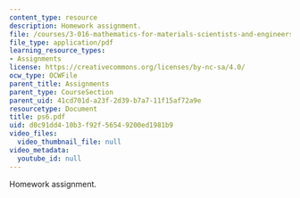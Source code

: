 ```yaml
---
content_type: resource
description: Homework assignment.
file: /courses/3-016-mathematics-for-materials-scientists-and-engineers-fall-2005/d0c91dd410b3f92f56549200ed1981b9_ps6.pdf
file_type: application/pdf
learning_resource_types:
- Assignments
license: https://creativecommons.org/licenses/by-nc-sa/4.0/
ocw_type: OCWFile
parent_title: Assignments
parent_type: CourseSection
parent_uid: 41cd701d-a23f-2d39-b7a7-11f15af72a9e
resourcetype: Document
title: ps6.pdf
uid: d0c91dd4-10b3-f92f-5654-9200ed1981b9
video_files:
  video_thumbnail_file: null
video_metadata:
  youtube_id: null
---
```

Homework assignment.